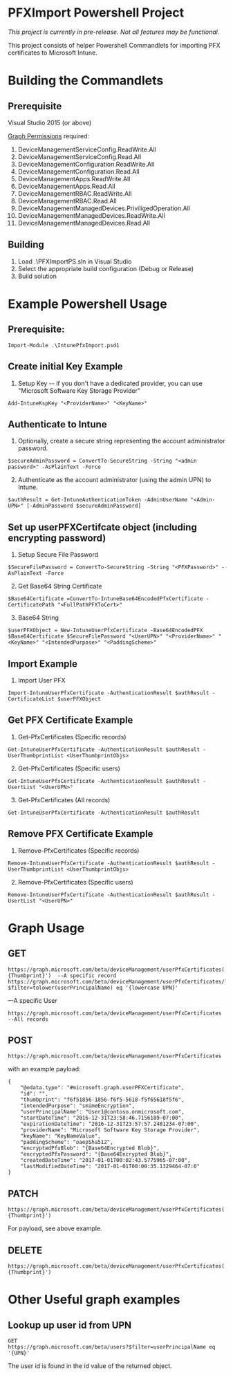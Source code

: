 # PFXImport Powershell Project

*This project is currently in pre-release. Not all features may be functional.*

This project consists of helper Powershell Commandlets for importing PFX certificates to Microsoft Intune.

# Building the Commandlets
## Prerequisite
Visual Studio 2015 (or above)

[Graph Permissions](https://developer.microsoft.com/en-us/graph/docs/concepts/permissions_reference) required:

1. DeviceManagementServiceConfig.ReadWrite.All
2. DeviceManagementServiceConfig.Read.All
3. DeviceManagementConfiguration.ReadWrite.All
4. DeviceManagementConfiguration.Read.All
5. DeviceManagementApps.ReadWrite.All
6. DeviceManagementApps.Read.All
7. DeviceManagementRBAC.ReadWrite.All
8. DeviceManagementRBAC.Read.All
9. DeviceManagementManagedDevices.PriviligedOperation.All
10. DeviceManagementManagedDevices.ReadWrite.All
11. DeviceManagementManagedDevices.Read.All


## Building
1. Load .\PFXImportPS.sln in Visual Studio
2. Select the appropriate build configuration (Debug or Release)
3. Build solution

# Example Powershell Usage

## Prerequisite:
```
Import-Module .\IntunePfxImport.psd1
```

## Create initial Key Example
1. Setup Key -- if you don't have a dedicated provider, you can use "Microsoft Software Key Storage Provider"
```
Add-IntuneKspKey "<ProviderName>" "<KeyName>"
```
	
## Authenticate to Intune
1. Optionally, create a secure string representing the account administrator password.
```
$secureAdminPassword = ConvertTo-SecureString -String "<admin password>" -AsPlainText -Force
```
2. Authenticate as the account administrator (using the admin UPN) to Intune.
```
$authResult = Get-IntuneAuthenticationToken -AdminUserName "<Admin-UPN>" [-AdminPassword $secureAdminPassword]
```

## Set up userPFXCertifcate object (including encrypting password)
1. Setup Secure File Password
```
$SecureFilePassword = ConvertTo-SecureString -String "<PFXPassword>" -AsPlainText -Force
```
2. Get Base64 String Certificate
```
$Base64Certificate =ConvertTo-IntuneBase64EncodedPfxCertificate -CertificatePath "<FullPathPFXToCert>"
```
3. Base64 String
```
$userPFXObject = New-IntuneUserPfxCertificate -Base64EncodedPFX $Base64Certificate $SecureFilePassword "<UserUPN>" "<ProviderName>" "<KeyName>" "<IntendedPurpose>" "<PaddingScheme>"
```

## Import Example
1. Import User PFX
```
Import-IntuneUserPfxCertificate -AuthenticationResult $authResult -CertificateList $userPFXObject
```

## Get PFX Certificate Example
1. Get-PfxCertificates (Specific records)
```
Get-IntuneUserPfxCertificate -AuthenticationResult $authResult -UserThumbprintList <UserThumbprintObjs>
```
2. Get-PfxCertificates (Specific users)
```
Get-IntuneUserPfxCertificate -AuthenticationResult $authResult -UsertList "<UserUPN>"
```
3. Get-PfxCertificates (All records)
```
Get-IntuneUserPfxCertificate -AuthenticationResult $authResult
```

## Remove PFX Certificate Example
1. Remove-PfxCertificates (Specific records)
```
Remove-IntuneUserPfxCertificate -AuthenticationResult $authResult -UserThumbprintList <UserThumbprintObjs>
```
2. Remove-PfxCertificates (Specific users)
```
Remove-IntuneUserPfxCertificate -AuthenticationResult $authResult -UsertList "<UserUPN>"
```

# Graph Usage

## GET

	https://graph.microsoft.com/beta/deviceManagement/userPfxCertificates('{Userid}-{Thumbprint}')  --A specific record
	https://graph.microsoft.com/beta/deviceManagement/userPfxCertificates/?$filter=tolower(userPrincipalName) eq '{lowercase UPN}' 

–-A specific User

	https://graph.microsoft.com/beta/deviceManagement/userPfxCertificates --All records

## POST
	
	https://graph.microsoft.com/beta/deviceManagement/userPfxCertificates
 
with an example payload:
 
	{
		"@odata.type": "#microsoft.graph.userPFXCertificate",
		"id": "",
		"thumbprint": "f6f51856-1856-f6f5-5618-f5f65618f5f6",
		"intendedPurpose": "smimeEncryption",
		"userPrincipalName": "User1@contoso.onmicrosoft.com",
		"startDateTime": "2016-12-31T23:58:46.7156189-07:00",
		"expirationDateTime": "2016-12-31T23:57:57.2481234-07:00",
		"providerName": "Microsoft Software Key Storage Provider",
		"keyName": "KeyNameValue",
		"paddingScheme": "oaepSha512",
		"encryptedPfxBlob": "{Base64Encrypted Blob}",
		"encryptedPfxPassword": "{Base64Encrypted Blob}",
		"createdDateTime": "2017-01-01T00:02:43.5775965-07:00",
		"lastModifiedDateTime": "2017-01-01T00:00:35.1329464-07:0"
	}

## PATCH

	https://graph.microsoft.com/beta/deviceManagement/userPfxCertificates('{UserId}-{Thumbprint}')

For payload, see above example.

## DELETE
	
	https://graph.microsoft.com/beta/deviceManagement/userPfxCertificates('{UserId}-{Thumbprint}')


# Other Useful graph examples

## Lookup up user id from UPN
	
	GET
	https://graph.microsoft.com/beta/users?$filter=userPrincipalName eq '{UPN}'

The user id is found in the id value of the returned object.
